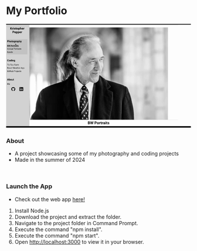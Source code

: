 # My Portfolio

<img src="ProjectPromoImage.gif"/>

<br>

### About

- A project showcasing some of my photography and coding projects
- Made in the summer of 2024

<br>

### Launch the App

- Check out the web app [here!](https://krishhfi.github.io/Kristopher-Pepper-Portfolio/)

1) Install Node.js
2) Download the project and extract the folder.
3) Navigate to the project folder in Command Prompt.
4) Execute the command "npm install".
5) Execute the command "npm start".
6) Open [http://localhost:3000](http://localhost:3000) to view it in your browser.

